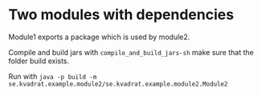 # Two modules with dependencies

Module1 exports a package which is used by module2.

Compile and build jars with `compile_and_build_jars-sh` make sure that the folder build exists.

Run with `java -p build -m se.kvadrat.example.module2/se.kvadrat.example.module2.Module2`
